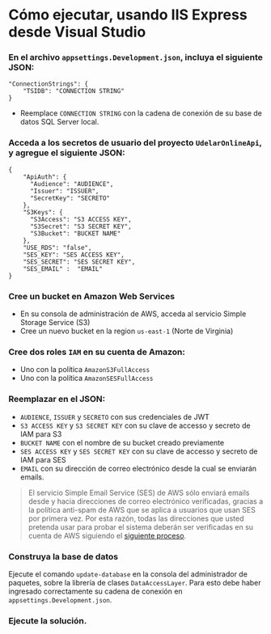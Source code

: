# Cómo ejecutar, usando IIS Express desde Visual Studio

### En el archivo `appsettings.Development.json`, incluya el siguiente JSON:
```
"ConnectionStrings": {
    "TSIDB": "CONNECTION STRING"
}
```
* Reemplace `CONNECTION STRING` con la cadena de conexión de su base de datos SQL Server local.
### Acceda a los secretos de usuario del proyecto `UdelarOnlineApi`, y agregue el siguiente JSON:
```
{
    "ApiAuth": {
      "Audience": "AUDIENCE",
      "Issuer": "ISSUER",
      "SecretKey": "SECRETO"
    },
    "S3Keys": {
      "S3Access": "S3 ACCESS KEY",
      "S3Secret": "S3 SECRET KEY",
      "S3Bucket": "BUCKET NAME"
    },
    "USE_RDS": "false",
    "SES_KEY": "SES ACCESS KEY",
    "SES_SECRET": "SES SECRET KEY",
    "SES_EMAIL" :  "EMAIL"
}
 ```

### Cree un bucket en Amazon Web Services
* En su consola de administración de AWS, acceda al servicio Simple Storage Service (S3) 
* Cree un nuevo bucket en la region `us-east-1` (Norte de Virginia)

### Cree dos roles `IAM` en su cuenta de Amazon:
* Uno con la política `AmazonS3FullAccess`
* Uno con la política `AmazonSESFullAccess`

### Reemplazar en el JSON: 
* `AUDIENCE`, `ISSUER` y `SECRETO` con sus credenciales de JWT
* `S3 ACCESS KEY` y `S3 SECRET KEY` con su clave de accesso y secreto de IAM para S3
* `BUCKET NAME` con el nombre de su bucket creado previamente
* `SES ACCESS KEY` y `SES SECRET KEY` con su clave de accesso y secreto de IAM para SES
* `EMAIL` con su dirección de correo electrónico desde la cual se enviarán emails.
> El servicio Simple Email Service (SES) de AWS sólo enviará emails desde y hacia direcciones de correo electrónico verificadas, gracias a la política anti-spam de AWS que se aplica a usuarios que usan SES por primera vez. Por esta razón, todas las direcciones que usted pretenda usar para probar el sistema deberán ser verificadas en su cuenta de AWS siguiendo el [siguiente proceso](https://docs.aws.amazon.com/ses/latest/DeveloperGuide/verify-email-addresses.html).
### Construya la base de datos
Ejecute el comando `update-database` en la consola del administrador de paquetes, sobre la librería de clases `DataAccessLayer`. Para esto debe haber ingresado correctamente su cadena de conexión en `appsettings.Development.json`.

### Ejecute la solución.
